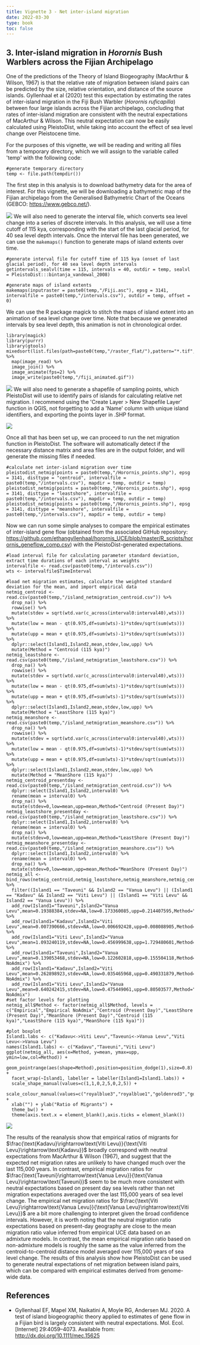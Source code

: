 ```yaml
---
title: Vignette 3 - Net inter-island migration
date: 2022-03-30
type: book
toc: false
---
```


## 3. Inter-island migration in *Horornis* Bush Warblers across the Fijian Archipelago

One of the predictions of the Theory of Island Biogeography (MacArthur & Wilson, 1967) is that the relative rate of migration between island pairs can be predicted by the size, relative orientation, and distance of the source islands. Gyllenhaal et al (2020) test this expectation by estimating the rates of inter-island migration in the Fiji Bush Warbler (*Horornis ruficapilla*) between four large islands across the Fijian archipelago, concluding that rates of inter-island migration are consistent with the neutral expectations of MacArthur & Wilson. This neutral expectation can now be easily calculated using PleistoDist, while taking into account the effect of sea level change over Pleistocene time. 

For the purposes of this vignette, we will be reading and writing all files from a temporary directory, which we will assign to the variable called 'temp' with the following code:

```{r message=FALSE, warning=FALSE}
#generate temporary directory
temp <- file.path(tempdir())
```

The first step in this analysis is to download bathymetry data for the area of interest. For this vignette, we will be downloading a bathymetric map of the Fijian archipelago from the Generalised Bathymetric Chart of the Oceans (GEBCO: https://www.gebco.net/). 

![](/pleistodist/Fiji_GEBCO.png)
We will also need to generate the interval file, which converts sea level change into a series of discrete intervals. In this analysis, we will use a time cutoff of 115 kya, corresponding with the start of the last glacial period, for 40 sea level depth intervals. Once the interval file has been generated, we can use the `makemaps()` function to generate maps of island extents over time. 

```{r message=FALSE, warning=FALSE,eval=FALSE}
#generate interval file for cutoff time of 115 kya (onset of last glacial period), for 40 sea level depth intervals
getintervals_sealvl(time = 115, intervals = 40, outdir = temp, sealvl = PleistoDist:::bintanja_vandewal_2008)

#generate maps of island extents
makemaps(inputraster = paste0(temp,"/Fiji.asc"), epsg = 3141, intervalfile = paste0(temp,"/intervals.csv"), outdir = temp, offset = 0)
```

We can use the R package magick to stitch the maps of island extent into an animation of sea level change over time. Note that because we generated intervals by sea level depth, this animation is not in chronological order. 

```{r message=FALSE, warning=FALSE,eval=FALSE}
library(magick)
library(purrr)
library(gtools)
mixedsort(list.files(path=paste0(temp,"/raster_flat/"),pattern="*.tif",full.names=T)) %>% 
  map(image_read) %>% 
  image_join() %>% 
  image_animate(fps=2) %>% 
  image_write(paste0(temp,"/fiji_animated.gif"))
```

![](/pleistodist/fiji_animated.gif)
We will also need to generate a shapefile of sampling points, which PleistoDist will use to identify pairs of islands for calculating relative net migration. I recommend using the 'Create Layer > New Shapefile Layer' function in QGIS, not forgetting to add a 'Name' column with unique island identifiers, and exporting the points layer in .SHP format. 

![](/pleistodist/Horornis_QGIS.png)

Once all that has been set up, we can proceed to run the net migration function in PleistoDist. The software will automatically detect if the necessary distance matrix and area files are in the output folder, and will generate the missing files if needed. 

```{r message=FALSE, warning=FALSE, eval=FALSE}
#calculate net inter-island migration over time
pleistodist_netmig(points = paste0(temp,"/Horornis_points.shp"), epsg = 3141, disttype = "centroid", intervalfile = paste0(temp,"/intervals.csv"), mapdir = temp, outdir = temp)
pleistodist_netmig(points = paste0(temp,"/Horornis_points.shp"), epsg = 3141, disttype = "leastshore", intervalfile = paste0(temp,"/intervals.csv"), mapdir = temp, outdir = temp)
pleistodist_netmig(points = paste0(temp,"/Horornis_points.shp"), epsg = 3141, disttype = "meanshore", intervalfile = paste0(temp,"/intervals.csv"), mapdir = temp, outdir = temp)
```

Now we can run some simple analyses to compare the empirical estimates of inter-island gene flow (obtained from the associated GitHub repository: https://github.com/ethangyllenhaal/horornis_UCE/blob/master/R_scripts/horornis_geneflow_comp.csv) with the PleistoDist-generated expectations. 

```{r eval=FALSE}
#load interval file for calculating parameter standard deviation, extract time durations of each interval as weights
intervalfile <- read.csv(paste0(temp,"/intervals.csv"))
wts <- intervalfile$TimeInterval

#load net migration estimates, calculate the weighted standard deviation for the mean, and import empirical data
netmig_centroid <- read.csv(paste0(temp,"/island_netmigration_centroid.csv")) %>%
  drop_na() %>% 
  rowwise() %>%
  mutate(stdev = sqrt(wtd.var(c_across(interval0:interval40),wts))) %>%
  mutate(low = mean - qt(0.975,df=sum(wts)-1)*stdev/sqrt(sum(wts))) %>%
  mutate(upp = mean + qt(0.975,df=sum(wts)-1)*stdev/sqrt(sum(wts))) %>%
  dplyr::select(Island1,Island2,mean,stdev,low,upp) %>%
  mutate(Method = "Centroid (115 kya)")
netmig_leastshore <- read.csv(paste0(temp,"/island_netmigration_leastshore.csv")) %>%
  drop_na() %>% 
  rowwise() %>%
  mutate(stdev = sqrt(wtd.var(c_across(interval0:interval40),wts))) %>%
  mutate(low = mean - qt(0.975,df=sum(wts)-1)*stdev/sqrt(sum(wts))) %>%
  mutate(upp = mean + qt(0.975,df=sum(wts)-1)*stdev/sqrt(sum(wts))) %>%
  dplyr::select(Island1,Island2,mean,stdev,low,upp) %>%
  mutate(Method = "LeastShore (115 kya)")
netmig_meanshore <- read.csv(paste0(temp,"/island_netmigration_meanshore.csv")) %>%
  drop_na() %>% 
  rowwise() %>%
  mutate(stdev = sqrt(wtd.var(c_across(interval0:interval40),wts))) %>%
  mutate(low = mean - qt(0.975,df=sum(wts)-1)*stdev/sqrt(sum(wts))) %>%
  mutate(upp = mean + qt(0.975,df=sum(wts)-1)*stdev/sqrt(sum(wts))) %>%
  dplyr::select(Island1,Island2,mean,stdev,low,upp) %>%
  mutate(Method = "MeanShore (115 kya)")
netmig_centroid_presentday <- read.csv(paste0(temp,"/island_netmigration_centroid.csv")) %>%
  dplyr::select(Island1,Island2,interval0) %>%
  rename(mean = interval0) %>%
  drop_na() %>%
  mutate(stdev=0,low=mean,upp=mean,Method="Centroid (Present Day)")
netmig_leastshore_presentday <- read.csv(paste0(temp,"/island_netmigration_leastshore.csv")) %>%
  dplyr::select(Island1,Island2,interval0) %>%
  rename(mean = interval0) %>%
  drop_na() %>%
  mutate(stdev=0,low=mean,upp=mean,Method="LeastShore (Present Day)")
netmig_meanshore_presentday <- read.csv(paste0(temp,"/island_netmigration_meanshore.csv")) %>%
  dplyr::select(Island1,Island2,interval0) %>%
  rename(mean = interval0) %>%
  drop_na() %>%
  mutate(stdev=0,low=mean,upp=mean,Method="MeanShore (Present Day)")
netmig_all <- bind_rows(netmig_centroid,netmig_leastshore,netmig_meanshore,netmig_centroid_presentday,netmig_leastshore_presentday,netmig_meanshore_presentday) %>%
  filter((Island1 == "Taveuni" && Island2 == "Vanua Levu") || (Island1 == "Kadavu" && Island2 == "Viti Levu") || (Island1 == "Viti Levu" && Island2 == "Vanua Levu")) %>%
  add_row(Island1="Taveuni",Island2="Vanua Levu",mean=0.19388384,stdev=NA,low=0.173360085,upp=0.214407595,Method="Empirical") %>%
  add_row(Island1="Kadavu",Island2="Viti Levu",mean=0.007390666,stdev=NA,low=0.006692428,upp=0.008088905,Method="Empirical") %>%
  add_row(Island1="Viti Levu",Island2="Vanua Levu",mean=1.093240119,stdev=NA,low=0.456999638,upp=1.729480601,Method="Empirical") %>%
  add_row(Island1="Taveuni",Island2="Vanua Levu",mean=0.139053468,stdev=NA,low=0.122602818,upp=0.155504118,Method="Empirical NoAdmix") %>%
  add_row(Island1="Kadavu",Island2="Viti Levu",mean=0.262898923,stdev=NA,low=0.035465968,upp=0.490331879,Method="Empirical NoAdmix") %>%
  add_row(Island1="Viti Levu",Island2="Vanua Levu",mean=0.640242415,stdev=NA,low=0.475449061,upp=0.80503577,Method="Empirical NoAdmix")
#set factor levels for plotting
netmig_all$Method <- factor(netmig_all$Method, levels = c("Empirical","Empirical NoAdmix","Centroid (Present Day)","LeastShore (Present Day)","MeanShore (Present Day)","Centroid (115 kya)","LeastShore (115 kya)","MeanShore (115 kya)"))

#plot boxplot
Island1.labs <- c("Kadavu<->Viti Levu","Taveuni<->Vanua Levu","Viti Levu<->Vanua Levu")
names(Island1.labs) <- c("Kadavu","Taveuni","Viti Levu")
ggplot(netmig_all, aes(x=Method, y=mean, ymax=upp, ymin=low,col=Method)) +
  geom_pointrange(aes(shape=Method),position=position_dodge(1),size=0.8) + 
  facet_wrap(~Island1, labeller = labeller(Island1=Island1.labs)) +
  scale_shape_manual(values=c(1,1,0,2,5,0,2,5)) +
  scale_colour_manual(values=c("royalblue3","royalblue1","goldenrod3","goldenrod2","goldenrod1","firebrick3","firebrick2","firebrick1")) +
  xlab("") + ylab("Ratio of Migrants") + 
  theme_bw() +
  theme(axis.text.x = element_blank(),axis.ticks = element_blank())
```

![](/pleistodist/Horornis_boxplot.png)

The results of the reanalysis show that empirical ratios of migrants for $\frac{\text{Kadavu}\rightarrow\text{Viti Levu}}{\text{Viti Levu}\rightarrow\text{Kadavu}}$ broadly correspond with neutral expectations from MacArthur & Wilson (1967), and suggest that the expected net migration rates are unlikely to have changed much over the last 115,000 years. In contrast, empirical migration ratios for $\frac{\text{Taveuni}\rightarrow\text{Vanua Levu}}{\text{Vanua Levu}\rightarrow\text{Taveuni}}$ seem to be much more consistent with neutral expectations based on present day sea levels rather than net migration expectations averaged over the last 115,000 years of sea level change. The empirical net migration ratios for $\frac{\text{Viti Levu}\rightarrow\text{Vanua Levu}}{\text{Vanua Levu}\rightarrow\text{Viti Levu}}$ are a bit more challenging to interpret given the broad confidence intervals. However, it is worth noting that the neutral migration ratio expectations based on present-day geography are close to the mean migration ratio value inferred from empirical UCE data based on an admixture models. In contrast, the mean empirical migration ratio based on non-admixture models is roughly the same as the value inferred from the centroid-to-centroid distance model averaged over 115,000 years of sea level change. The results of this analysis show how PleistoDist can be used to generate neutral expectations of net migration between island pairs, which can be compared with empirical estimates derived from genome-wide data. 

## References

* Gyllenhaal EF, Mapel XM, Naikatini A, Moyle RG, Andersen MJ. 2020. A test of island biogeographic theory applied to estimates of gene flow in a Fijian bird is largely consistent with neutral expectations. Mol. Ecol. [Internet] 29:4059–4073. Available from: http://dx.doi.org/10.1111/mec.15625
